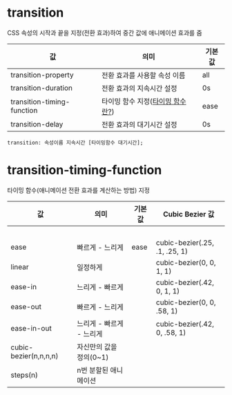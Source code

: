 # **transition**

CSS 속성의 시작과 끝을 지정(전환 효과)하여 중간 값에 애니메이션 효과를 줌

| 값 | 의미 | 기본값 |
| --- | --- | --- |
| transition-property | 전환 효과를 사용할 속성 이름 | all |
| transition-duration | 전환 효과의 지속시간 설정 | 0s |
| transition-timing-function | 타이밍 함수 지정([타이밍 함수란?](http://easings.net/ko)) | ease |
| transition-delay | 전환 효과의 대기시간 설정 | 0s |

```
transition: 속성이름 지속시간 [타이밍함수 대기시간];
```
# **transition-timing-function**

타이밍 함수(애니메이션 전환 효과를 계산하는 방법) 지정

| 값 | 의미 | 기본값 | Cubic Bezier 값 |
| --- | --- | --- | --- |
|   |   |   |   |
| ease | 빠르게 - 느리게 | ease | cubic-bezier(.25, .1, .25, 1) |
| linear | 일정하게 |   | cubic-bezier(0, 0, 1, 1) |
| ease-in | 느리게 - 빠르게 |   | cubic-bezier(.42, 0, 1, 1) |
| ease-out | 빠르게 - 느리게 |   | cubic-bezier(0, 0, .58, 1) |
| ease-in-out | 느리게 - 빠르게 - 느리게 |   | cubic-bezier(.42, 0, .58, 1) |
| cubic-bezier(n,n,n,n) | 자신만의 값을 정의(0~1) |   |   |
| steps(n) | n번 분할된 애니메이션 |   |   |